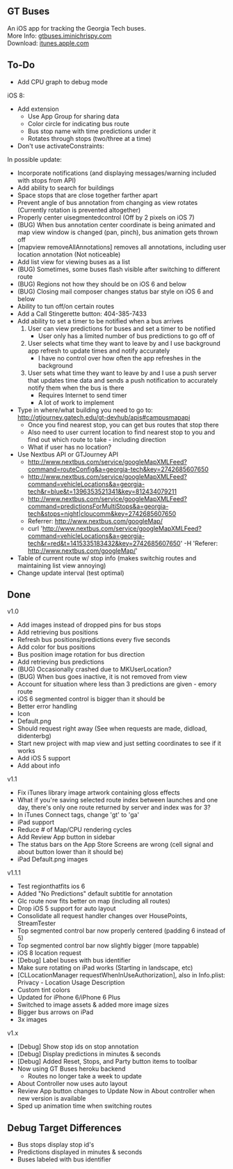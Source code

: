 ## GT Buses

An iOS app for tracking the Georgia Tech buses.  
More Info: [gtbuses.iminichrispy.com](http://gtbuses.iminichrispy.com)  
Download: [itunes.apple.com](https://itunes.apple.com/us/app/gt-buses/id815448630?ls=1&mt=8)

## To-Do

- Add CPU graph to debug mode


iOS 8:
- Add extension
    - Use App Group for sharing data
    - Color circle for indicating bus route
    - Bus stop name with time predictions under it
    - Rotates through stops (two/three at a time)
- Don't use activateConstraints:

In possible update:
- Incorporate notifications (and displaying messages/warning included with stops from API)
- Add ability to search for buildings  
- Space stops that are close together farther apart  
- Prevent angle of bus annotation from changing as view rotates (Currently rotation is prevented altogether)  
- Properly center uisegmentedcontrol (Off by 2 pixels on iOS 7)  
- (BUG) When bus annotation center coordinate is being animated and map view window is changed (pan, pinch), bus animation gets thrown off  
- [mapview removeAllAnnotations] removes all annotations, including user location annotation (Not noticeable)  
- Add list view for viewing buses as a list
- (BUG) Sometimes, some buses flash visible after switching to different route  
- (BUG) Regions not how they should be on iOS 6 and below  
- (BUG) Closing mail composer changes status bar style on iOS 6 and below
- Ability to tun off/on certain routes  
- Add a Call Stingerette button: 404-385-7433  
- Add ability to set a timer to be notified when a bus arrives  
    1. User can view predictions for buses and set a timer to be notified  
        - User only has a limited number of bus predictions to go off of  
    2. User selects what time they want to leave by and I use background app refresh to update times and notify accurately  
        - I have no control over how often the app refreshes in the background  
    3. User sets what time they want to leave by and I use a push server that updates time data and sends a push notification to accurately notify them when the bus is there  
        - Requires Internet to send timer  
        - A lot of work to implement  
- Type in where/what building you need to go to: http://gtjourney.gatech.edu/gt-devhub/apis#campusmapapi
    - Once you find nearest stop, you can get bus routes that stop there
    - Also need to user current location to find nearest stop to you and find out which route to take - including direction
    - What if user has no location?
- Use Nextbus API or GTJourney API
    - http://www.nextbus.com/service/googleMapXMLFeed?command=routeConfig&a=georgia-tech&key=2742685607650
    - http://www.nextbus.com/service/googleMapXMLFeed?command=vehicleLocations&a=georgia-tech&r=blue&t=1396353521341&key=812434079211
    - http://www.nextbus.com/service/googleMapXMLFeed?command=predictionsForMultiStops&a=georgia-tech&stops=night|cloucomm&key=2742685607650
    - Referrer: http://www.nextbus.com/googleMap/
    - curl 'http://www.nextbus.com/service/googleMapXMLFeed?command=vehicleLocations&a=georgia-tech&r=red&t=1415335183432&key=2742685607650' -H 'Referer: http://www.nextbus.com/googleMap/'
- Table of current route w/ stop info (makes switchig routes and maintaining list view annoying)
- Change update interval (test optimal)

## Done

v1.0
- Add images instead of dropped pins for bus stops
- Add retrieving bus positions
- Refresh bus positions/predictions every five seconds
- Add color for bus positions
- Bus position image rotation for bus direction
- Add retrieving bus predictions
- (BUG) Occasionally crashed due to MKUserLocation?
- (BUG) When bus goes inactive, it is not removed from view
- Account for situation where less than 3 predictions are given - emory route
- iOS 6 segmented control is bigger than it should be
- Better error handling
- Icon
- Default.png
- Should request right away (See when requests are made, didload, didenterbg)
- Start new project with map view and just setting coordinates to see if it works
- Add iOS 5 support
- Add about info

v1.1
- Fix iTunes library image artwork containing gloss effects
- What if you're saving selected route index between launches and one day, there's only one route returned by server and index was for 3?
- In iTunes Connect tags, change 'gt' to 'ga'
- iPad support
- Reduce # of Map/CPU rendering cycles
- Add Review App button in sidebar
- The status bars on the App Store Screens are wrong (cell signal and about button lower than it should be)
- iPad Default.png images

v1.1.1
- Test regionthatfits ios 6
- Added "No Predictions" default subtitle for annotation
- Glc route now fits better on map (including all routes)
- Drop iOS 5 support for auto layout
- Consolidate all request handler changes over HousePoints, StreamTester
- Top segmented control bar now properly centered (padding 6 instead of 5)
- Top segmented control bar now slightly bigger (more tappable)
- iOS 8 location request
- [Debug] Label buses with bus identifier
- Make sure rotating on iPad works (Starting in landscape, etc)
- [CLLocationManager requestWhenInUseAuthorization], also in Info.plist: Privacy - Location Usage Description
- Custom tint colors
- Updated for iPhone 6/iPhone 6 Plus
- Switched to image assets & added more image sizes
- Bigger bus arrows on iPad
- 3x images

v1.x
- [Debug] Show stop ids on stop annotation
- [Debug] Display predictions in minutes & seconds
- [Debug] Added Reset, Stops, and Party button items to toolbar
- Now using GT Buses heroku backend
    - Routes no longer take a week to update
- About Controller now uses auto layout
- Review App button changes to Update Now in About controller when new version is available
- Sped up animation time when switching routes


## Debug Target Differences

- Bus stops display stop id's
- Predictions displayed in minutes & seconds
- Buses labeled with bus identifier
